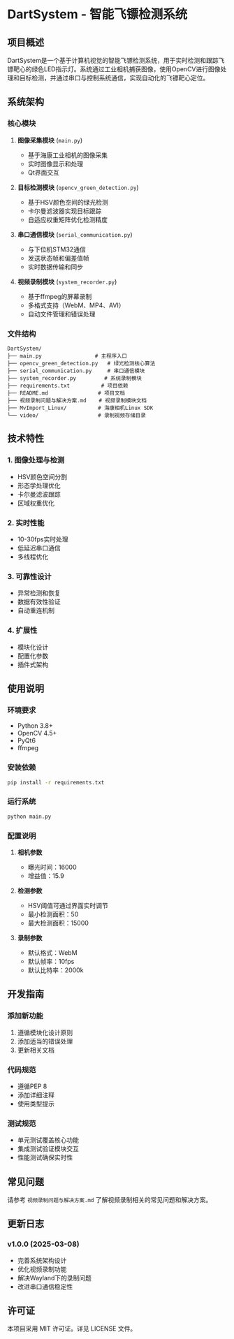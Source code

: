 # DartSystem - 智能飞镖检测系统

## 项目概述

DartSystem是一个基于计算机视觉的智能飞镖检测系统，用于实时检测和跟踪飞镖靶心的绿色LED指示灯。系统通过工业相机捕获图像，使用OpenCV进行图像处理和目标检测，并通过串口与控制系统通信，实现自动化的飞镖靶心定位。

## 系统架构

### 核心模块

1. **图像采集模块** (`main.py`)
   - 基于海康工业相机的图像采集
   - 实时图像显示和处理
   - Qt界面交互

2. **目标检测模块** (`opencv_green_detection.py`)
   - 基于HSV颜色空间的绿光检测
   - 卡尔曼滤波器实现目标跟踪
   - 自适应权重矩阵优化检测精度

3. **串口通信模块** (`serial_communication.py`)
   - 与下位机STM32通信
   - 发送状态帧和偏差值帧
   - 实时数据传输和同步

4. **视频录制模块** (`system_recorder.py`)
   - 基于ffmpeg的屏幕录制
   - 多格式支持（WebM、MP4、AVI）
   - 自动文件管理和错误处理

### 文件结构

```
DartSystem/
├── main.py                 # 主程序入口
├── opencv_green_detection.py   # 绿光检测核心算法
├── serial_communication.py     # 串口通信模块
├── system_recorder.py         # 系统录制模块
├── requirements.txt          # 项目依赖
├── README.md                # 项目文档
├── 视频录制问题与解决方案.md    # 视频录制模块文档
├── MvImport_Linux/          # 海康相机Linux SDK
└── video/                   # 录制视频存储目录
```

## 技术特性

### 1. 图像处理与检测
- HSV颜色空间分割
- 形态学处理优化
- 卡尔曼滤波跟踪
- 区域权重优化

### 2. 实时性能
- 10-30fps实时处理
- 低延迟串口通信
- 多线程优化

### 3. 可靠性设计
- 异常检测和恢复
- 数据有效性验证
- 自动重连机制

### 4. 扩展性
- 模块化设计
- 配置化参数
- 插件式架构

## 使用说明

### 环境要求
- Python 3.8+
- OpenCV 4.5+
- PyQt6
- ffmpeg

### 安装依赖
```bash
pip install -r requirements.txt
```

### 运行系统
```bash
python main.py
```

### 配置说明
1. **相机参数**
   - 曝光时间：16000
   - 增益值：15.9

2. **检测参数**
   - HSV阈值可通过界面实时调节
   - 最小检测面积：50
   - 最大检测面积：15000

3. **录制参数**
   - 默认格式：WebM
   - 默认帧率：10fps
   - 默认比特率：2000k

## 开发指南

### 添加新功能
1. 遵循模块化设计原则
2. 添加适当的错误处理
3. 更新相关文档

### 代码规范
- 遵循PEP 8
- 添加详细注释
- 使用类型提示

### 测试规范
- 单元测试覆盖核心功能
- 集成测试验证模块交互
- 性能测试确保实时性

## 常见问题

请参考 `视频录制问题与解决方案.md` 了解视频录制相关的常见问题和解决方案。

## 更新日志

### v1.0.0 (2025-03-08)
- 完善系统架构设计
- 优化视频录制功能
- 解决Wayland下的录制问题
- 改进串口通信稳定性

## 许可证

本项目采用 MIT 许可证。详见 LICENSE 文件。
